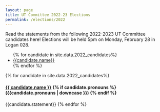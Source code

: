 ```yaml
---
layout: page
title: UT Committee 2022-23 Elections
permalink: /elections/2022
---
```


Read the statements from the following 2022-2023 UT Committee candidates here! Elections will be held 5pm on Monday, February 28 in Logan 028.

<ul>
{% for candidate in site.data.2022_candidates%}
<li><a href="#{{candidate.name | slugify}}"> {{candidate.name}}</a></li>
{% endfor %}
</ul>

{% for candidate in site.data.2022_candidates%}
<a name="{{candidate.name | slugify}}"></a>
#### [{{ candidate.name }}](mailto:{{candidate.email}}) {% if candidate.pronouns %} ({{candidate.pronouns | downcase }}) {% endif %}
{{candidate.statement}}
{% endfor %}
